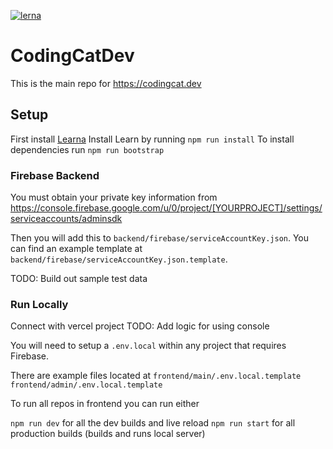 [![lerna](https://img.shields.io/badge/maintained%20with-lerna-cc00ff.svg)](https://lerna.js.org/)

# CodingCatDev

This is the main repo for https://codingcat.dev

## Setup

First install [Learna](https://lerna.js.org/)
Install Learn by running `npm run install`
To install dependencies run `npm run bootstrap`

### Firebase Backend

You must obtain your private key information from
https://console.firebase.google.com/u/0/project/[YOURPROJECT]/settings/serviceaccounts/adminsdk

Then you will add this to `backend/firebase/serviceAccountKey.json`.
You can find an example template at `backend/firebase/serviceAccountKey.json.template`.

TODO: Build out sample test data

### Run Locally

Connect with vercel project
TODO: Add logic for using console

You will need to setup a `.env.local` within any project that requires Firebase.

There are example files located at
`frontend/main/.env.local.template`
`frontend/admin/.env.local.template`

To run all repos in frontend you can run either

`npm run dev` for all the dev builds and live reload
`npm run start` for all production builds (builds and runs local server)
